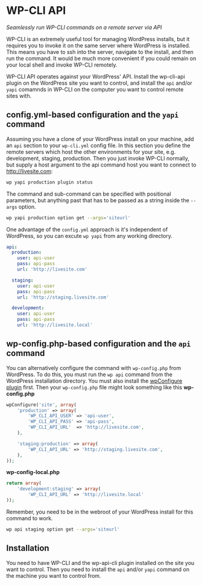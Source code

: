 # WP-CLI API
*Seamlessly run WP-CLI commands on a remote server via API*

WP-CLI is an extremely useful tool for managing WordPress installs, but it requires 
you to invoke it on the same server where WordPress is installed. This means you have
to ssh into the server, navigate to the install, and then run the command. It would
be much more convenient if you could remain on your local shell and invoke WP-CLI 
remotely. 

WP-CLI API operates against your WordPress' API. Install the wp-cli-api plugin on the WordPress site you want to control, and install the `api`  and/or `yapi` comamnds in WP-CLI on the computer you want to control remote sites with.

## config.yml-based configuration and the `yapi` command

Assuming you have a clone of your WordPress install on your machine, add an `api` section
to your `wp-cli.yml` config file. In this section you define the remote servers which 
host the other environments for your site, e.g. development, staging, production.
Then you just invoke WP-CLI normally, but supply a host argument to the api command
host you want to connect to http://livesite.com:

```bash
wp yapi production plugin status
```
The command and sub-command can be specified with positional parameters, but anything past that has to be passed as a string inside the `--args` option.
```bash
wp yapi production option get --args='siteurl'
```
One advantage of the `config.yml` approach is it's independent of WordPress, so you can excute `wp yapi` from any working directory.
```yaml
api:
  production:
    user: api-user
    pass: api-pass
    url: 'http://livesite.com'

  staging:
    user: api-user
    pass: api-pass
    url: 'http://staging.livesite.com'

  development:
    user: api-user
    pass: api-pass
    url: 'http://livesite.local'
```
## wp-config.php-based configuration and the `api` command

You can alternatively configure the command with `wp-config.php` from WordPress. To do this, you must run the `wp api` command from the WordPress installation directory. You must also install the [wpConfigure plugin](http://quickshiftin.com/software/wp-configure) first. Then your `wp-config.php` file might look something like this
**wp-config.php**
```php
wpConfigure('site', array(
    'production' => array(
        'WP_CLI_API_USER' => 'api-user',
        'WP_CLI_API_PASS' => 'api-pass',
        'WP_CLI_API_URL'  => 'http://livesite.com',
    ),  

    'staging:production' => array(
        'WP_CLI_API_URL' => 'http://staging.livesite.com',
    ),
));
```
**wp-config-local.php**
```php
return array(
    'development:staging' => array(
        'WP_CLI_API_URL' => 'http://livesite.local'
));
```
Remember, you need to be in the webroot of your WordPress install for this command to work.
```bash
wp api staging option get --args='siteurl'
```



## Installation

You need to have WP-CLI and the wp-api-cli plugin installed on the site you want to control. Then you need to install the `api` and/or `yapi` command on the machine you want to control from.



